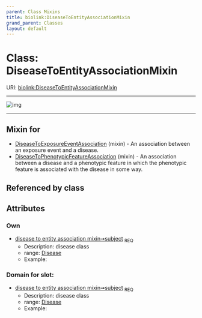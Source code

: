 ```yaml
---
parent: Class Mixins
title: biolink:DiseaseToEntityAssociationMixin
grand_parent: Classes
layout: default
---
```


# Class: DiseaseToEntityAssociationMixin




URI: [biolink:DiseaseToEntityAssociationMixin](https://w3id.org/biolink/vocab/DiseaseToEntityAssociationMixin)


---

![img](http://yuml.me/diagram/nofunky;dir:TB/class/[Disease]%3Csubject%201..1-%20[DiseaseToEntityAssociationMixin],[DiseaseToPhenotypicFeatureAssociation]uses%20-.-%3E[DiseaseToEntityAssociationMixin],[DiseaseToExposureEventAssociation]uses%20-.-%3E[DiseaseToEntityAssociationMixin],[DiseaseToPhenotypicFeatureAssociation],[DiseaseToExposureEventAssociation],[Disease])

---


## Mixin for

 * [DiseaseToExposureEventAssociation](DiseaseToExposureEventAssociation.md) (mixin)  - An association between an exposure event and a disease.
 * [DiseaseToPhenotypicFeatureAssociation](DiseaseToPhenotypicFeatureAssociation.md) (mixin)  - An association between a disease and a phenotypic feature in which the phenotypic feature is associated with the disease in some way.

## Referenced by class


## Attributes


### Own

 * [disease to entity association mixin➞subject](disease_to_entity_association_mixin_subject.md)  <sub>REQ</sub>
     * Description: disease class
     * range: [Disease](Disease.md)
     * Example:    

### Domain for slot:

 * [disease to entity association mixin➞subject](disease_to_entity_association_mixin_subject.md)  <sub>REQ</sub>
     * Description: disease class
     * range: [Disease](Disease.md)
     * Example:    
